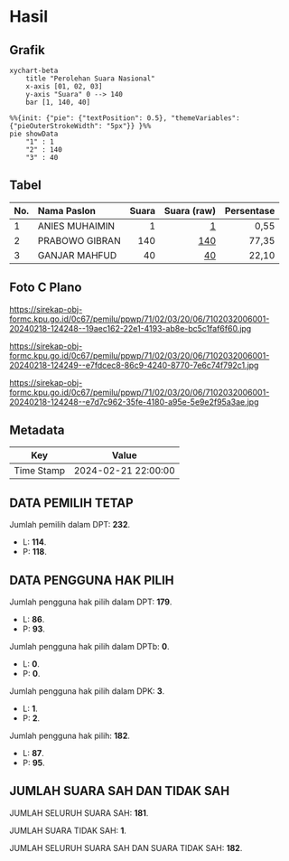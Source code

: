 # Hasil

## Grafik

```mermaid
xychart-beta
    title "Perolehan Suara Nasional"
    x-axis [01, 02, 03]
    y-axis "Suara" 0 --> 140
    bar [1, 140, 40]
```

```mermaid
%%{init: {"pie": {"textPosition": 0.5}, "themeVariables": {"pieOuterStrokeWidth": "5px"}} }%%
pie showData
    "1" : 1
    "2" : 140
    "3" : 40
```

## Tabel

| No. | Nama Paslon    | Suara | Suara (raw) | Persentase |
|:--- |:-------------- | -----:| -----------:| ----------:|
| 1   | ANIES MUHAIMIN | 1     | [1][p-1]    | 0,55       |
| 2   | PRABOWO GIBRAN | 140   | [140][p-2]  | 77,35      |
| 3   | GANJAR MAHFUD  | 40    | [40][p-3]   | 22,10      |


[p-1]: https://github.com/gigit-pemilu/pemilu-2024/blob/main/pilpres/hitung-suara/sub/71-sulawesi-utara/sub/02-minahasa/sub/03-eris/sub/2006-ranomerut/sub/001-tps/sub/paslon-1.txt
[p-2]: https://github.com/gigit-pemilu/pemilu-2024/blob/main/pilpres/hitung-suara/sub/71-sulawesi-utara/sub/02-minahasa/sub/03-eris/sub/2006-ranomerut/sub/001-tps/sub/paslon-2.txt
[p-3]: https://github.com/gigit-pemilu/pemilu-2024/blob/main/pilpres/hitung-suara/sub/71-sulawesi-utara/sub/02-minahasa/sub/03-eris/sub/2006-ranomerut/sub/001-tps/sub/paslon-3.txt

## Foto C Plano

https://sirekap-obj-formc.kpu.go.id/0c67/pemilu/ppwp/71/02/03/20/06/7102032006001-20240218-124248--19aec162-22e1-4193-ab8e-bc5c1faf6f60.jpg

https://sirekap-obj-formc.kpu.go.id/0c67/pemilu/ppwp/71/02/03/20/06/7102032006001-20240218-124249--e7fdcec8-86c9-4240-8770-7e6c74f792c1.jpg

https://sirekap-obj-formc.kpu.go.id/0c67/pemilu/ppwp/71/02/03/20/06/7102032006001-20240218-124248--e7d7c962-35fe-4180-a95e-5e9e2f95a3ae.jpg


## Metadata

| Key        | Value               |
| ---------- | ------------------- |
| Time Stamp | 2024-02-21 22:00:00 |


## DATA PEMILIH TETAP

Jumlah pemilih dalam DPT: **232**.
 * L: **114**.
 * P: **118**.

## DATA PENGGUNA HAK PILIH

Jumlah pengguna hak pilih dalam DPT: **179**.
 * L: **86**.
 * P: **93**.

Jumlah pengguna hak pilih dalam DPTb: **0**.
 * L: **0**.
 * P: **0**.

Jumlah pengguna hak pilih dalam DPK: **3**.
 * L: **1**.
 * P: **2**.

Jumlah pengguna hak pilih: **182**.
 * L: **87**.
 * P: **95**.

## JUMLAH SUARA SAH DAN TIDAK SAH

JUMLAH SELURUH SUARA SAH: **181**.

JUMLAH SUARA TIDAK SAH: **1**.

JUMLAH SELURUH SUARA SAH DAN SUARA TIDAK SAH: **182**.


